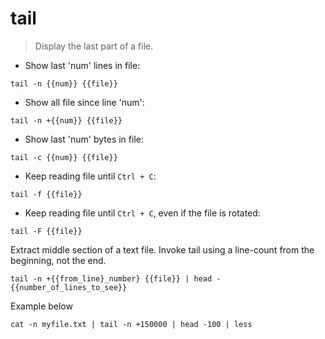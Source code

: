 # tail

> Display the last part of a file.

- Show last 'num' lines in file:

`tail -n {{num}} {{file}}`

- Show all file since line 'num':

`tail -n +{{num}} {{file}}`

- Show last 'num' bytes in file:

`tail -c {{num}} {{file}}`

- Keep reading file until `Ctrl + C`:

`tail -f {{file}}`

- Keep reading file until `Ctrl + C`, even if the file is rotated:

`tail -F {{file}}`

Extract middle section of a text file. Invoke tail using a line-count from the beginning, not the end.

`tail -n +{{from_line}_number} {{file}} | head -{{number_of_lines_to_see}}`

Example below

`cat -n myfile.txt | tail -n +150000 | head -100 | less`